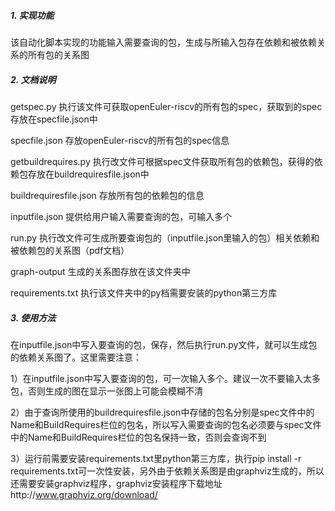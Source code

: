 ##### 1. 实现功能

该自动化脚本实现的功能输入需要查询的包，生成与所输入包存在依赖和被依赖关系的所有包的关系图

##### 2. 文档说明

getspec.py  执行该文件可获取openEuler-riscv的所有包的spec，获取到的spec存放在specfile.json中

specfile.json  存放openEuler-riscv的所有包的spec信息

getbuildrequires.py 执行改文件可根据spec文件获取所有包的依赖包，获得的依赖包存放在buildrequiresfile.json中

buildrequiresfile.json 存放所有包的依赖包的信息

inputfile.json 提供给用户输入需要查询的包，可输入多个

run.py 执行改文件可生成所要查询包的（inputfile.json里输入的包）相关依赖和被依赖包的关系图（pdf文档）

graph-output 生成的关系图存放在该文件夹中

requirements.txt 执行该文件夹中的py档需要安装的python第三方库

##### 3. 使用方法

在inputfile.json中写入要查询的包，保存，然后执行run.py文件，就可以生成包的依赖关系图了。这里需要注意：

1）在inputfile.json中写入要查询的包，可一次输入多个。建议一次不要输入太多包，否则生成的图在显示一张图上可能会模糊不清

2）由于查询所使用的buildrequiresfile.json中存储的包名分别是spec文件中的Name和BuildRequires栏位的包名，所以写入需要查询的包名必须要与spec文件中的Name和BuildRequires栏位的包名保持一致，否则会查询不到

3）运行前需要安装requirements.txt里python第三方库，执行pip install -r requirements.txt可一次性安装，另外由于依赖关系图是由graphviz生成的，所以还需要安装graphviz程序，graphviz安装程序下载地址http://www.graphviz.org/download/





